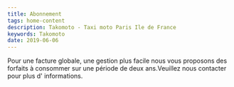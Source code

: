 ```yaml
---
title: Abonnement
tags: home-content
description: Takomoto - Taxi moto Paris Ile de France
keywords: Takomoto
date: 2019-06-06
---
```


Pour une facture globale, une gestion plus facile nous vous proposons des forfaits à consommer sur une période de deux ans.Veuillez nous contacter pour plus d' informations.
